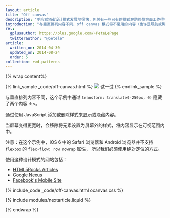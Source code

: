 ```yaml
---
layout: article
title: "Off canvas"
description: "响应式Web设计模式发展地很快，但总有一些已有的模式在跨终端方面工作得很好。"
introduction: "与垂直排列内容不同，off canvas 模式将不常用的内容（也许是导航或屏幕外的菜单）只在大屏幕情况下显示，而在小屏幕下只显示主要内容。"  
rel:
  gplusauthor: https://plus.google.com/+PeteLePage
  twitterauthor: "@petele"
article:
  written_on: 2014-04-30
  updated_on: 2014-08-24
  order: 5
collection: rwd-patterns
---
```


{% wrap content%}

{% link_sample _code/off-canvas.html %}
  <img src="imgs/off-canvas.svg">
  试一试
{% endlink_sample %}


与垂直排列内容不同，这个示例中通过 `transform: translate(-250px, 0)` 隐藏了两个内容 `div`。

通过使用 JavaScript 添加或删除样式来显示或隐藏内容。

当屏幕变得更宽时，会移除将元素设置为屏幕外的样式，将内容显示在可视范围内中。

注意：在这个示例中，iOS 6 中的 Safari 浏览器和 Android 浏览器并不支持 `flexbox`  的 `flex-flow: row nowrap` 属性，
所以我们必须使用绝对定位的方式。

使用这种设计模式的网站包括：

 * [HTML5Rocks
  Articles](http://www.html5rocks.com/en/tutorials/developertools/async-call-stack/)
 * [Google Nexus](http://www.google.com/nexus/)
 * [Facebook's Mobile Site](https://m.facebook.com/)

{% include_code _code/off-canvas.html ocanvas css %}

{% include modules/nextarticle.liquid %}

{% endwrap %}
